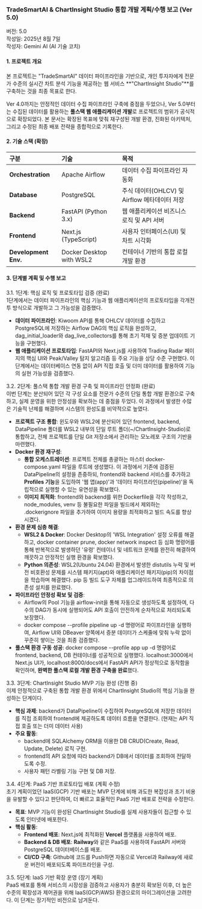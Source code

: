 ### **TradeSmartAI & ChartInsight Studio 통합 개발 계획/수행 보고 (Ver 5.0)**

버전: 5.0  
작성일: 2025년 8월 7일  
작성자: Gemini AI (AI 기술 코치)

#### **1\. 프로젝트 개요**

본 프로젝트는 "TradeSmartAI" 데이터 파이프라인을 기반으로, 개인 투자자에게 전문가 수준의 실시간 차트 분석 기능을 제공하는 웹 서비스 \*\*"ChartInsight Studio"\*\*를 구축하는 것을 최종 목표로 한다.

Ver 4.0까지는 안정적인 데이터 수집 파이프라인 구축에 중점을 두었으나, Ver 5.0부터는 수집된 데이터를 활용하는 **풀스택 웹 애플리케이션 개발**로 프로젝트의 범위가 공식적으로 확장되었다. 본 문서는 확장된 목표에 맞춰 재구성된 개발 환경, 진화된 아키텍처, 그리고 수정된 최종 배포 전략을 종합적으로 기록한다.

#### **2\. 기술 스택 (확장)**

| 구분 | 기술 | 목적 |
| :---- | :---- | :---- |
| **Orchestration** | Apache Airflow | 데이터 수집 파이프라인 자동화 |
| **Database** | PostgreSQL | 주식 데이터(OHLCV) 및 Airflow 메타데이터 저장 |
| **Backend** | FastAPI (Python 3.x) | 웹 애플리케이션 비즈니스 로직 및 API 서버 |
| **Frontend** | Next.js (TypeScript) | 사용자 인터페이스(UI) 및 차트 시각화 |
| **Development Env.** | Docker Desktop with WSL2 | 컨테이너 기반의 통합 로컬 개발 환경 |

#### **3\. 단계별 계획 및 수행 보고**

3.1. 1단계: 핵심 로직 및 프로토타입 검증 (완료)  
1단계에서는 데이터 파이프라인의 핵심 기능과 웹 애플리케이션의 프로토타입을 각개전투 방식으로 개발하고 그 가능성을 검증했다.

* **데이터 파이프라인**: Kiwoom API를 통해 OHLCV 데이터를 수집하고 PostgreSQL에 저장하는 Airflow DAG의 핵심 로직을 완성하고, dag\_initial\_loader와 dag\_live\_collectors를 통해 초기 적재 및 증분 업데이트 기능을 구현했다.  
* **웹 애플리케이션 프로토타입**: FastAPI와 Next.js를 사용하여 Trading Radar 페이지의 핵심 UI와 Peak/Valley 탐지 알고리즘 등 주요 기능을 상당 수준 구현했다. 이 단계에서는 데이터베이스 연동 없이 API 직접 호출 및 더미 데이터를 활용하여 기능의 실현 가능성을 검증했다.

3.2. 2단계: 풀스택 통합 개발 환경 구축 및 파이프라인 안정화 (완료)  
이번 단계는 분산되어 있던 각 구성 요소를 전문가 수준의 단일 통합 개발 환경으로 구축하고, 실제 운영을 위한 안정성을 확보하는 데 중점을 두었다. 이 과정에서 발생한 수많은 기술적 난제를 해결하며 시스템의 완성도를 비약적으로 높였다.

* **프로젝트 구조 통합**: 윈도우와 WSL2에 분산되어 있던 frontend, backend, DataPipeline 폴더를 WSL2 내부의 단일 루트 폴더(\~/ChartInsight-Studio)로 통합하고, 전체 프로젝트를 단일 Git 저장소에서 관리하는 모노레포 구조의 기반을 마련했다.  
* **Docker 환경 재구성**:  
  * **통합 오케스트레이션**: 프로젝트 전체를 총괄하는 마스터 docker-compose.yaml 파일을 루트에 생성했다. 이 과정에서 기존에 검증된 DataPipeline의 설정을 존중하되, frontend와 backend 서비스를 추가하고 **Profiles 기능**을 도입하여 '웹 앱(app)'과 '데이터 파이프라인(pipeline)'을 독립적으로 실행할 수 있는 유연성을 확보했다.  
  * **이미지 최적화**: frontend와 backend를 위한 Dockerfile을 각각 작성하고, node\_modules, venv 등 불필요한 파일을 빌드에서 제외하는 .dockerignore 파일을 추가하여 이미지 용량을 최적화하고 빌드 속도를 향상시켰다.  
* **환경 문제 심층 해결**:  
  * **WSL2 & Docker**: Docker Desktop의 'WSL Integration' 설정 오류를 해결하고, docker container prune, docker network inspect 등 심화 명령어를 통해 반복적으로 발생하던 '유령' 컨테이너 및 네트워크 문제를 완전히 해결하여 깨끗하고 안정적인 실행 환경을 확보했다.  
  * **Python 의존성**: WSL2(Ubuntu 24.04) 환경에서 발생한 distutils 누락 및 버전 비호환성 문제를 시스템 패키지(apt)와 애플리케이션 패키지(pip)의 차이점을 학습하며 해결했다. pip 등 빌드 도구 자체를 업그레이드하여 최종적으로 의존성 설치를 완료했다.  
* **파이프라인 안정성 확보 및 검증**:  
  * Airflow의 Pool 기능을 airflow-init을 통해 자동으로 생성하도록 설정하여, 다수의 DAG가 동시에 실행되어도 API 호출이 안전하게 순차적으로 처리되도록 보장했다.  
  * docker compose \--profile pipeline up \-d 명령어로 파이프라인을 실행하여, Airflow UI와 DBeaver 양쪽에서 증분 데이터가 스케줄에 맞춰 누락 없이 꾸준히 쌓이는 것을 최종 검증했다.  
* **풀스택 환경 구동 성공**: docker compose \--profile app up \-d 명령어로 frontend, backend, DB 컨테이너를 성공적으로 실행했다. localhost:3000에서 Next.js UI가, localhost:8000/docs에서 FastAPI API가 정상적으로 동작함을 확인하며, **완벽한 풀스택 로컬 개발 환경 구축을 완료**했다.

3.3. 3단계: ChartInsight Studio MVP 기능 완성 (진행 중)  
이제 안정적으로 구축된 통합 개발 환경 위에서 ChartInsight Studio의 핵심 기능을 완성하는 단계이다.

* **핵심 과제**: backend가 DataPipeline이 수집하여 PostgreSQL에 저장한 데이터를 직접 조회하여 frontend에 제공하도록 데이터 흐름을 연결한다. (현재는 API 직접 호출 또는 더미 데이터 사용)  
* **주요 활동**:  
  * backend에 SQLAlchemy ORM을 이용한 DB CRUD(Create, Read, Update, Delete) 로직 구현.  
  * frontend의 API 요청에 따라 backend가 DB에서 데이터를 조회하여 전달하도록 수정.  
  * 사용자 패턴 라벨링 기능 구현 및 DB 저장.

3.4. 4단계: PaaS 기반 프로토타입 배포 (계획 수정)  
초기 계획이었던 IaaS(GCP) 기반 배포는 MVP 단계에 비해 과도한 복잡성과 초기 비용을 유발할 수 있다고 판단하여, 더 빠르고 효율적인 PaaS 기반 배포로 전략을 수정한다.

* **목표**: MVP 기능이 완성된 ChartInsight Studio를 실제 사용자들이 접근할 수 있도록 인터넷에 배포한다.  
* **핵심 활동**:  
  * **Frontend 배포**: Next.js에 최적화된 **Vercel** 플랫폼을 사용하여 배포.  
  * **Backend & DB 배포**: **Railway**와 같은 PaaS를 사용하여 FastAPI 서버와 PostgreSQL 데이터베이스를 배포.  
  * **CI/CD 구축**: Github에 코드를 Push하면 자동으로 Vercel과 Railway에 새로운 버전이 배포되도록 파이프라인을 구성.

3.5. 5단계: IaaS 기반 확장 운영 (장기 계획)  
PaaS 배포를 통해 서비스의 시장성을 검증하고 사용자가 충분히 확보된 이후, 더 높은 수준의 확장성과 제어권을 위해 IaaS(GCP/AWS) 환경으로의 마이그레이션을 고려한다. 이 단계는 장기적인 비전으로 남겨둔다.